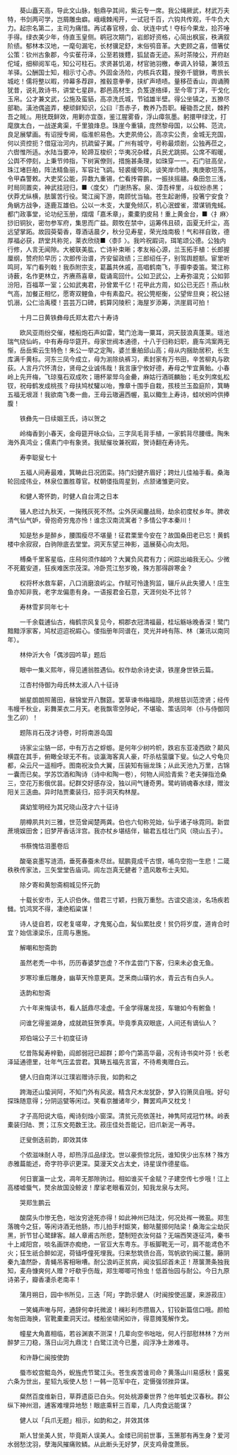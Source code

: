 <!-- { "loadSidebar": true } -->
　　葵山矗天高，导此文山脉，魁鼎孕其间，紫云专一席。我公绳厥武，材武万夫特，书剑两可学，岂屑雕虫癖。峨峨棘闱开，一试冠千百，六钩共传观，千牛负大力。起宗名第二，主司为痛惜。再试春官榜，会、状连中式！夺标今果龙，拾芥唾手得。绿衣美少年，侍直玉皇侧。鹖冠次期门，岩郎好资格，心简出枫宸，秩满叙阶绩。郁林本汉地，一麾句漏宅，长材骥足舒，末俗鸮音革。大吏顾之喜，借箸仗公策：钦州古象郡，今实萑苻泽，公至若拨麷，狐鼠杳无迹。系时茶陵公，开府赵佗域，细柳阅军屯，知公可柱石。求贤甚饥渴，材官驰羽檄，奉调入铃辕，兼领五羊驿。公酬国士知，相示寸心赤。外固金汤险，内核兵农籍，搜弥千貔貅，粤旅长城屹！儒将整以暇，帅幕多荐辟，推毂意拳拳，挟纩声啧啧。量移莅香山，舆诵腾犹昔，说礼敦诗书，讲堂七星辟。郡邑高材生，负笈遂络绎，至今零丁洋，干戈化玉帛。公才兼文武，公施及蛮貊，高凉洗氏城，节钺雄半壁。得公坐镇之，五獠尽部勒。潢池偶盗弄，梗顽鲜知识，公曰『吾赤子，教养乃吾职。耰锄吾之民，棘矜吾之贼』。用抚既鲜效，用剿亦宜亟，鉴江腥雾昏，浮山瘴氛墨。躬擐甲绿沈，打麾旗太白，一战遂禽渠，千里狼烽息。珠崖今重镇，庞然黎母国，以公韩、范流，良足展擘画。有诏授专阃，临淮帜易色。大吏夙倚公，高凉实公责，金城无充国，何以资控扼？借寇治河内，抗疏留子翼。广州有城守，号称最烦剧，公独再莅之，六辔惟所适。水陆当要冲，轮蹄互梭织；华夷况杂糅，兵民尤跳掷。公席不暇暖，公舆不停刻，上秉节帅指，下树寅僚则，措施甚条理，如珠穿一一。石门驻高垒，珠江堵巨舶，阵法精鱼丽，军容壮飞鹢。轻裘缓带风，谈笑岸巾帻，夷庚歌坦荡，令甲森警敕。大吏奖公能，异数九重锡，伫看抟霄鹏，一振扶摇翮。桑田忽三浅，时局同置奕，神武挂冠归，■〈度攵〉 门谢热客。泉、漳吾梓里，斗蚁纷赤黑；伏莽尤纵横，胠箧苦行役。鹭江闽下游，南顾忧当轴。苍生起谢傅，投箸宁安食？角蜗方战争，逐鹿互雄伯。公以一木支，大厦免倾仄，机心泯螳雀，潜谋销鬼蜮。都门政事堂，论功纪玉册，熠熠「嘉禾章」，橐橐豹皮舄！重上黄金台，■〈扌麻〉挱旧铜狄，密勿参军府，集思而广益。颇牧在禁中，运筹伟且硕，函夏无纤尘，高远望掌跖。故园萸菊香，尊酒话晨夕，秋分见寿星，荣光烛南极！气和祥自致，德厚福必获，跻堂共称兕，莱衣欣绕■〈桼阝〉。我吟祝嘏词，珥笔颂公德。公独内行修，人言无闻隙。大被联美肱，亡诗补束晰；孝友裕心源，兰玉拓手植：长郎握厘纲，赞府阶早历；次郎传治谱，齐安留政绩；三郎绍任子，别驾舆题额。宦里听鸣珂，军门看列戟！我忝附宗支，葛藟共休戚，高唱鹤南飞，手擫李委笛。鹭江称诗薮，名作更林立，齐赓燕喜章，载诵鸾回什。公如卫武公，上寿弥温克；公如郭汾阳，百福萃一室；公如武夷君，孙曾累千亿！花甲此方周，如公已无匹！燕山秋气高，加餐正相忆，愿寄双鲤鱼，中有素盈尺。祝公筦枢衡，公望侔旦奭；祝公拯饥溺，公仁洽禹稷！芸芸万口碑，鹤算冈陵积；海屋岁添筹，洪崖肩可拍！

　　十月二日黄铁彝母氏郑太君六十寿诗

　　欧风亚雨纷交催，楼船炮石声如雷，鹭门沧海一粟耳，洞天鼓浪真蓬莱。瑶池瑞气绕仙屿，中有寿母华筵开。母家世阀本通德，十八于归称妇职，鹿车鸿案两无惭，岳岳紫云生特色！朱公一举之定陶，婆兰重舶邱山高；母从内捆助居积，长生库满千黄标。河东三凤今成立，母为湔除纨裤习，素封家有万书田，辛苦柳丸与欧荻。人言丹穴怀清台，贤母之业诚伟哉！我言康宁攸好德，寿母之笇宜黄鲐。小春岭上先开梅，飞琼戛石双成吹；珊杯翠斝乌金罍，麻姑行酒斑麟胎；毛女列席虬松钗，祝母鹤发成桃孩？母扶鸠杖驩以咍，豫章十围手自栽，孩枝兰玉盈庭阶，箕畴五福无垠涯！我欲南飞奏一曲，王母云璈遍西幄，虱以鲰生上寿诗，蛙吠蚓吟供捧腹！

　　铁彝先一日续姻王氏，诗以贺之

　　岭梅香到小春天，金母筵开咏众仙，三字凤毛背手植，一家鹤背尽腰缠。陶朱海外真鸿业；儒素门中有象贤。我赋催妆兼祝嘏，贺诗翻在寿诗先。

　　寿李聪叟七十

　　五福人间寿最难，箕畴此日况团栾。持门妇健齐眉好；跨灶儿佳袖手看。桑海轮回成伟业，林泉位置胜尊官。杖朝偻指周星到，点颔诸雏更问安。

　　和健人寄怀韵，时健人自台湾之日本

　　骚人悲过九秋天，一掬残灰死不然。尘外厌闻鏖战局，劫余初度杖乡年。脾收清气仙气妒，骨抱奇穷鬼亦怜！谁念汉南流寓者？多情公字本秦川！

　　知是愁乡是醉乡，腰围瘦尽不堪量！征君栗里今安在？故国桑田老已忘！黄鹤楼中余寂寂，白驹隙底去堂堂。洞天东望三神影，遥展葵心向太阳。

　　榑桑千里客星临，庄舄何须作越吟？大翼负风君有力；闲踪出岫我无心。少微不死戴安道，狂疾难医宗茂深。冷卧荒江愁岁晚，殊方那得辟寒金？

　　权将杯水救车薪，八口消磨浪屿尘。作赋可怜逢狗监，辍斤从此失獿人！庄生鱼亦知非我，老字龙偏患有身。一语报君金石意，天涯何处不比邻？

　　寿林雪芗同年七十

　　一千余载逋仙古，梅鹤宗风复见今，桐郡衣冠清福最，桂坛觞咏晚香深！鹭门黯黯浮家客，鸠杖迢迢祝嘏心。偻指册年同谱在，灵光并峙有陈、林（兼讯以南同年）。

　　林仲沂大令「偶涉园吟草」题后

　　眼中一集义熙年，得见逋翁胜遇仙。权作劫余诗史读，铁崖身世铁云篇。

　　江杏村侍御为母氏林太淑人八十征诗

　　媊星朗朗照莆田，昼锦堂开八豒筵。罢草谏书梅福隐，夙根慈训范滂贤；经传韦幔千秋业，彩舞莱衣二月天。老我飘零空陟屺，不堪瑜、策话同年（仆与侍御同生乙卯）！

　　题陈肖石茂才诗卷，时将南游岛国

　　诗家尘尘貉一邱，中有万古之蜉蝣。是何年少树吟帜，跌宕东亚凌西欧？颠风横霆在其手，俯瞰全球无不有。谈瀛海客真人豪，吓杀枯萤牖下叟。仙之人兮龟贝都，朵云尺一遥相呼。图南祝汝负大翼，压装知有骊龙珠；从此天池九万里，古锦一囊而已矣。学苏饮酒和陶诗（诗中和陶一卷），何物人间拾青紫？老夫弹指沧桑三，空花万影俄优昙。纪群交好感存没，独以间气锺奇男。鹭屿销魂春水绿，赠汝阳关三迭曲。异时陆贾橐装归，招手洞天构林屋。

　　龚幼笙明经为其兄晓山茂才六十征诗

　　朋樽夙共刘三雅，世范曾闻楚两龚。伯也六旬称兕始，仙乎诸子咏霓同。新尝蔗境娱田舍；旧梦芹香话泮宫。我亦杖乡堪结伴，输君五桂壮门风（晓山五子）。

　　书蔡愧怙泪墨卷后

　　酸毫哀墨写涟洏，垂死春蚕未尽丝。赋鹏竟成千古恨，哺鸟空抱一生悲！二箴秩秩传家法，三矢堂堂告庙词。闾左岂真无健者？遗风敢布士夫知。

　　除夕寄和黄恕斋桐城见怀元韵

　　十载长安市，无人识伯休。借君三寸颖，扫我万重愁。古谊交逾淡，名场疾若雠。饥鸿冥不得，凄绝稻粱谋！

　　诗人徒自若，叹老复嗟卑，才鬼冤心血，髯仙累肚皮！贫仍将岁度，道肯合时宜？始信濠梁乐，庄周与惠施。

　　解嘲和恕斋韵

　　虽然老秃一中书，历历春婆梦岂虚？不作孟尝门下客，归来未必食无鱼。

　　岁寒珍重后雕身，幽草天怜意更真。芝釆商山璜钓水，青云古有白头人。

　　迭韵和恕斋

　　六十年来悔读书，看人舐鼎尽凌虚。千金学得屠龙技，车辙如今有鲋鱼！

　　问谁乞得鉴湖身，成就疏狂贺季真。毕竟季真双眼底，人间还有谪仙人？

　　郑伯端公子三十初度征诗

　　忆昔陈髯寿梓勤，阎郎弱冠已超群；即今门第高华最，况有诗书奕叶芬！长老泽延通德里，壮年气压孟尝君。箕畴五福先言富，不待希夷赠白云。

　　健人归自南洋以江璞岩赠诗示我，如韵和之

　　跨海还山蛰涧阿，不知门外有风波。精含尺木龙犹卧，梦入钧箫凤自哦。好句探珠随意得；分阴运甓等闲过。笑看京雒诸年少，舞罢鸡声又枕戈！

　　才子高阳说大临，阄诗刻烛小窗深。清贫元亮依莲社，神隽阿戎冠竹林。岭表橐装归陆、贾；江东文苑数王沈。菽庄佳处吾能记，旧爪新泥一再寻。

　　迂叟倒迭前韵，即效其体

　　个侬滋味耐人寻，却热浮瓜品绿沈。世以豪赀惊北阮，谁知侠少出东林？殊方赤雅萹能述，奇字符亭识更深。莫漫天文占太史，诗星误作德星临。

　　何日寰瀛一止戈，凋年无那隙驹过。相如谁买千金赋？子建空传七步哦！江上高楼嘘蜃气，燹余故国没鲸波！摩挲老眼看双剑，知我龙泉与太阿。

　　哭郑生鹏云

　　酸腐头巾惨无色，咄汝穷途死亦得！如此神州已陆沈，何况处裈一微虱。郑生落魄今之狂，等闲诗酒无他肠，市儿拍手村妪笑，鲸呿鳌掷何陆梁！桑海尘尘劫灰黑，折节甘心鹭肆客。越人章甫古所悲，楚制短衣汝何益？无端西笑逐征鸿，秦书十上咸阳宫，啖名画饼亦痴绝，一官豆大东粤东。手板脚靴无一可，肩不能鸢色不火；狂生祇合醉如泥，荷锸呼僮死埋我。归来愁筑债台高，驾帆欲钓闽江鳌。藤阴秦九溘然卧，青蝇吊客相啾嘈。耐公浪屿正贫病，闻汝狐邱首未正！荩箧萧条独我知，麦舟慷爽何人赠？吁欷乎伤哉，郑生唧唧可怜虫！低首怡园与耐公。今日九原诗弟子，瓣香凄杀老南丰！

　　蒲月朔日，园中书所见，三迭「阿」字韵示健人（时闽按使巡厦，来游菽庄）

　　一笑蝇声唯与阿，通辞何幸托微波！襕衫利市攒眉入，钉铰新篇信口哦。颜帢匆匆田海换，官靴橐橐洞天过。楼船坐啸闲如许，得意摊笺解作戈。

　　幢星大角嘉相临，若谷渊衷不测深！几辈向空书咄咄，何人行部慰林林？方州醉梦三刀稳，落日山河九鼎沈！白鹭江流今已墨，阎浮净土渺难寻。

　　和许静仁闽按使韵

　　蜃市蛟宫鲲岛外，蜺旌虎节鹭江头。苍生疾苦谁司命？黄落山川易感秋！露冕六条为世出，星轺九坂使人愁！一韩一范军中在，定慑强邻挫异谋。

　　粲然百度维新日，草莽遗臣已白头。何处桃源秦世界？他年瓠史汉春秋。群公纵下神州泪，逋客难埋异地愁！眼底乘轩三百辈，几人肉食远能谋？

　　健人以「兵爪无题」相示，如韵和之，并效其体

　　斯人甘坐美人贫，毕竟斯人误美人。金缕已同前世事，玉箫那有再生身？爱河水弱愁沈羽，孽海风摧痛败鳞。从此断头无好梦，厌支鸡骨度萧辰。

